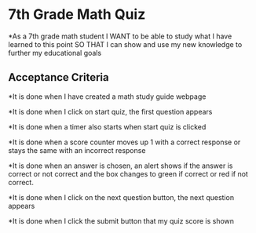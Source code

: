 # 7th Grade Math Quiz

*As a 7th grade math student
I WANT to be able to study what I have learned to this point
SO THAT I can show and use my new knowledge to further my educational goals

## Acceptance Criteria

*It is done when I have created a math study guide webpage

*It is done when I click on start quiz, the first question appears

*It is done when a timer also starts when start quiz is clicked

*It is done when a score counter moves up 1 with a correct response or stays the same with an incorrect response

*It is done when an answer is chosen, an alert shows if the answer is correct or not correct and the box changes to green if correct or red if not correct.

*It is done when I click on the next question button, the next question appears

*It is done when I click the submit button that my quiz score is shown
